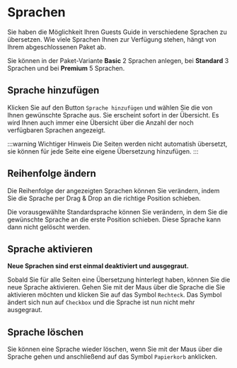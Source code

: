 # Sprachen

Sie haben die Möglichkeit Ihren Guests Guide in verschiedene Sprachen zu übersetzen. Wie viele Sprachen Ihnen zur Verfügung stehen, hängt von Ihrem abgeschlossenen Paket ab.

Sie können in der Paket-Variante **Basic** 2 Sprachen anlegen, bei **Standard** 3 Sprachen und bei **Premium** 5 Sprachen.

## Sprache hinzufügen

Klicken Sie auf den Button `Sprache hinzufügen` und wählen Sie die von Ihnen gewünschte Sprache aus.
Sie erscheint sofort in der Übersicht.
Es wird Ihnen auch immer eine Übersicht über die Anzahl der noch verfügbaren Sprachen angezeigt.

:::warning Wichtiger Hinweis
Die Seiten werden nicht automatish übersetzt, sie können für jede Seite eine eigene Übersetzung hinzufügen.
:::

## Reihenfolge ändern

Die Reihenfolge der angezeigten Sprachen können Sie verändern, indem Sie die Sprache per Drag & Drop an die richtige Position schieben. 

Die vorausgewählte Standardsprache können Sie verändern, in dem Sie die gewünschte Sprache an die erste Position schieben. Diese Sprache kann dann nicht gelöscht werden.

## Sprache aktivieren

**Neue Sprachen sind erst einmal deaktiviert und ausgegraut.**

Sobald Sie für alle Seiten eine Übersetzung hinterlegt haben, können Sie die neue Sprache aktivieren. Gehen Sie mit der Maus über die Sprache die Sie aktivieren möchten und klicken Sie auf das Symbol `Rechteck`. Das Symbol ändert sich nun auf `Checkbox` und die Sprache ist nun nicht mehr ausgegraut.

## Sprache löschen

Sie können eine Sprache wieder löschen, wenn Sie mit der Maus über die Sprache gehen und anschließend auf das Symbol `Papierkorb` anklicken.
